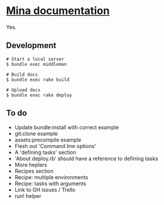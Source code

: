 # [Mina documentation][doc]

Yes.

Development
-----------

    # Start a local server
    $ bundle exec middleman

    # Build docs
    $ bundle exec rake build

    # Upload docs
    $ bundle exec rake deploy

To do
-----

 * Update bundle:install with correct example
 * git:clone example
 * assets:precompile example
 * Flesh out 'Command line options'
 * A 'defining tasks' section
 * 'About deploy.rb' should have a reference to defining tasks
 * More heplers
 * Recipes section
 * Recipe: multiple environments
 * Recipe: tasks with arguments
 * Link to GH issues / Trello
 * run! helper


[doc]: http://nadarei.co/mina

